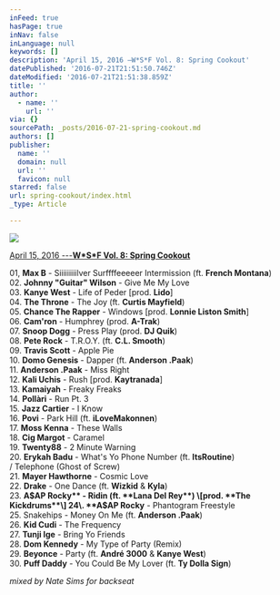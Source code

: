 ```yaml
---
inFeed: true
hasPage: true
inNav: false
inLanguage: null
keywords: []
description: 'April 15, 2016 —W*S*F Vol. 8: Spring Cookout'
datePublished: '2016-07-21T21:51:50.746Z'
dateModified: '2016-07-21T21:51:38.859Z'
title: ''
author:
  - name: ''
    url: ''
via: {}
sourcePath: _posts/2016-07-21-spring-cookout.md
authors: []
publisher:
  name: ''
  domain: null
  url: ''
  favicon: null
starred: false
url: spring-cookout/index.html
_type: Article

---
```

![](https://the-grid-user-content.s3-us-west-2.amazonaws.com/adfbef12-3e2d-4837-be00-ce79c553e60e.png)

[April 15, 2016 ---**W\*S\*F Vol. 8: Spring Cookout**][0]

01, **Max B** - Siiiiiiiiilver Surffffeeeeer Intermission (ft. **French Montana**)   
02\. **Johnny "Guitar" Wilson** - Give Me My Love  
03\. **Kanye West** - Life of Peder \[prod. **Lido**\]  
04\. **The Throne** - The Joy (ft. **Curtis Mayfield**)  
05\. **Chance The Rapper** - Windows \[prod. **Lonnie Liston Smith**\]  
06\. **Cam'ron** - Humphrey (prod. **A-Trak**)  
07\. **Snoop Dogg** - Press Play (prod. **DJ Quik**)  
08\. **Pete Rock** - T.R.O.Y. (ft. **C.L. Smooth**)  
09\. **Travis Scott** - Apple Pie  
10\. **Domo Genesis** - Dapper (ft. **Anderson .Paak**)  
11\. **Anderson .Paak** - Miss Right  
12\. **Kali Uchis** - Rush \[prod. **Kaytranada**\]  
13\. **Kamaiyah** - Freaky Freaks  
14\. **Pollàri** - Run Pt. 3  
15\. **Jazz Cartier** - I Know  
16\. **Povi** - Park Hill (ft. **iLoveMakonnen**)  
17\. **Moss Kenna** - These Walls  
18\. **Cig Margot** - Caramel  
19\. **Twenty88** - 2 Minute Warning  
20\. **Erykah Badu** - What's Yo Phone Number (ft. **ItsRoutine**)  
/ Telephone (Ghost of Screw)  
21\. **Mayer Hawthorne** - Cosmic Love  
22\. **Drake** - One Dance (ft. **Wizkid** & **Kyla**)  
23\. **A$AP Rocky** - Ridin (ft. **Lana Del Rey**) \[prod. **The Kickdrums**\]  
24\. **A$AP Rocky** - Phantogram Freestyle  
25\. Snakehips - Money On Me (ft. **Anderson .Paak**)  
26\. **Kid Cudi** - The Frequency  
27\. **Tunji Ige** - Bring Yo Friends  
28\. **Dom Kennedy** - My Type of Party (Remix)  
29\. **Beyonce** - Party (ft. **André 3000** & **Kanye West**)  
30\. **Puff Daddy** - You Could Be My Lover (ft. **Ty Dolla Sign**)

_mixed by Nate Sims for backseat_

[0]: https://www.dropbox.com/s/it6yodpzz44sl9c/08%20WSF%20Vol.%208_%20Spring%20Cookout.mp3?dl=0